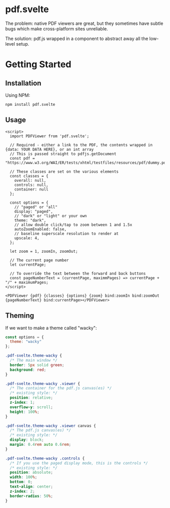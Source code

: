 # pdf.svelte
The problem: native PDF viewers are great, but they sometimes have subtle bugs which make cross-platform sites unreliable.

The solution: pdf.js wrapped in a component to abstract away all the low-level setup.

# Getting Started

## Installation
Using NPM:
```
npm install pdf.svelte
```

## Usage
```svelte
<script>
  import PDFViewer from 'pdf.svelte';

  // Required - either a link to the PDF, the contents wrapped in {data: YOUR DATA HERE}, or an int array
  // This is passed straight to pdfjs.getDocument
  const pdf = "https://www.w3.org/WAI/ER/tests/xhtml/testfiles/resources/pdf/dummy.pdf";

  // These classes are set on the various elements
  const classes = {
    overall: null,
    controls: null,
    container: null
  };

  const options = {
    // "paged" or "all"
    display: "paged",
    // "dark" or "light" or your own
    theme: "dark",
    // allow double click/tap to zoom between 1 and 1.5x
    autoZoomEnabled: false,
    // baseline superscale resolution to render at
    upscale: 4,
  };

  let zoom = 1, zoomIn, zoomOut;

  // The current page number
  let currentPage;

  // To override the text between the forward and back buttons
  const pageNumberText = (currentPage, maximmPages) => currentPage + "/" + maximumPages;
</script>

<PDFViewer {pdf} {classes} {options} {zoom} bind:zoomIn bind:zoomOut {pageNumberText} bind:currentPage></PDFViewer>
```

## Theming
If we want to make a theme called "wacky":
```javascript
const options = {
  theme: "wacky"
};
```

```css
.pdf-svelte.theme-wacky {
  /* The main window */
  border: 5px solid green;
  background: red;
}

.pdf-svelte.theme-wacky .viewer {
  /* The container for the pdf.js canvas(es) */
  /* existing style: */
  position: relative;
  z-index: 1;
  overflow-y: scroll;
  height: 100%;
}

.pdf-svelte.theme-wacky .viewer canvas {
  /* The pdf.js canvas(es) */
  /* existing style: */
  display: block;
  margin: 0.4rem auto 0.6rem;
}

.pdf-svelte.theme-wacky .controls {
  /* If you use the paged display mode, this is the controls */
  /* existing style: */
  position: absolute;
  width: 100%;
  bottom: 0;
  text-align: center;
  z-index: 2;
  border-radius: 50%;
}
```
